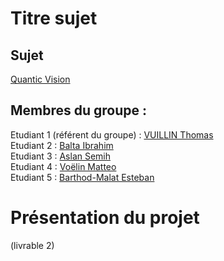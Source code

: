 # Titre sujet   

## Sujet
[Quantic Vision](https://estebanbrrr.github.io/quanticVision/)

## Membres du groupe :

Etudiant 1 (référent du groupe) :  [VUILLIN Thomas](mailto:thomas.vuillin@edu.univ-fcomte.fr?subject=SAE_1_05_06)  
Etudiant 2 : [Balta Ibrahim](mailto:ibrahim.balta@edu.univ-fcomte.fr?subject=SAE_1_05_06)   
Etudiant 3 : [Aslan Semih](mailto:thomas.vuillin@edu.univ-fcomte.fr?subject=SAE_1_05_06)  
Etudiant 4 : [Voëlin Matteo](mailto:semih.aslan@edu.univ-fcomte.fr?subject=SAE_1_05_06)  
Etudiant 5 : [Barthod-Malat Esteban](mailto:esteban.barthod-malat@edu.univ-fcomte.fr?subject=SAE_1_05_06) 

# Présentation du projet

(livrable 2)
